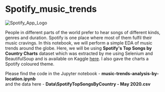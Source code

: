 # Spotify_music_trends

![Spotify_App_Logo](https://user-images.githubusercontent.com/37941871/170857159-4b4b76d4-693e-4d0b-a577-9e1bb1f9d029.svg)

People in different parts of the world prefer to hear songs of different kinds, genres and duration. Spotify is one place where most of them fulfil their music cravings. In this notebook, we will perform a simple EDA of music trends around the globe. Here, we will be using <b>Spotify's Top Songs by Country Charts</b> dataset which was extracted by me using Selenium and BeautifulSoup and is available on Kaggle <a href="https://www.kaggle.com/hkapoor/spotify-top-songs-by-country-may-2020">here</a>. I also gave the charts a Spotify coloured theme.


Please find the code in the Jupyter notebook - <b>music-trends-analysis-by-location.ipynb</b>
<br>
and the data here - <b>Data\SpotifyTopSongsByCountry - May 2020.csv</b>
